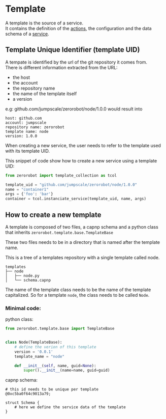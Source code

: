 # Template

A template is the source of a service.  
It contains the definition of the [actions](../../glossary.md#action), the configuration and the data schema of a [service](../../glossary.md#service).

## Template Unique Identifier (template UID)
A tempate is identified by the url of the git repository it comes from.  
There is different information extracted from the URL:
- the host
- the account
- the repository name
- the name of the template itself
- a version

e.g: github.com/jumpscale/zerorobot/node/1.0.0 would result into
```
host: github.com
account: jumpscale
repository name: zerorobot
template name: node
version: 1.0.0
```

When creating a new service, the user needs to refer to the template used with its template UID.

This snippet of code show how to create a new service using a template UID:
```python
from zerorobot import template_collection as tcol

template_uid = "github.com/jumpscale/zerorobot/node/1.0.0"
name = "container1"
args = {'foo': 'bar'}
container = tcol.instanciate_service(template_uid, name, args)
```

## How to create a new template
A template is composed of two files, a capnp schema and a python class that inherits `zerorobot.template.base.TemplateBase`

These two files needs to be in a directory that is named after the template name.

This is a tree of a templates repository with a single template called node.

```
templates
├── node
│   ├── node.py
│   └── schema.capnp
```

The name of the template class needs to be the name of the template capitalized. So for a template `node`, the class needs to be called `Node`.

### Minimal code:

python class:
```python
from zerorobot.template.base import TemplateBase


class Node(TemplateBase):
    # define the verion of this template
    version = '0.0.1'
    template_name = "node"

    def __init__(self, name, guid=None):
        super().__init__(name=name, guid=guid)
```
capnp schema:
```capnp
# this id needs to be unique per template
@0xc5ba0f64c9013a79;

struct Schema {
    # here we define the service data of the template
}
```
